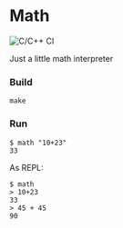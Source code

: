 # Math

![C/C++ CI](https://github.com/philpoore/Math/workflows/C/C++%20CI/badge.svg)

Just a little math interpreter


### Build
```
make
```

### Run
```
$ math "10+23"
33
```

As REPL:
```
$ math
> 10+23
33
> 45 + 45
90
```

